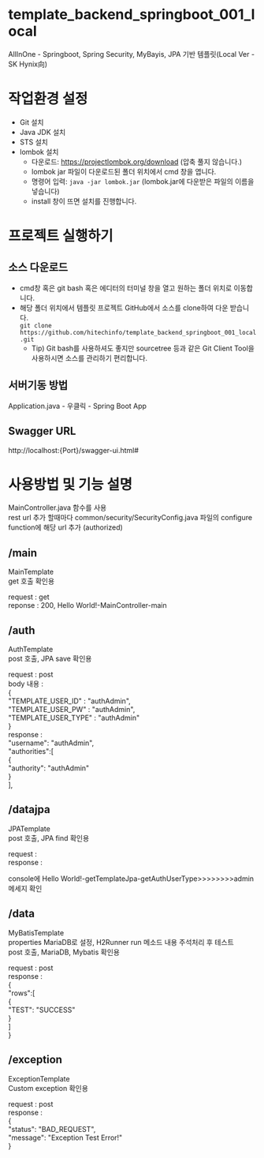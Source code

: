# template_backend_springboot_001_local
AllInOne - Springboot, Spring Security, MyBayis, JPA 기반 템플릿(Local Ver - SK Hynix向)

# 작업환경 설정
* Git 설치
* Java JDK 설치
* STS 설치
* lombok 설치
  * 다운로드: https://projectlombok.org/download (압축 풀지 않습니다.)
  * lombok jar 파일이 다운로드된 폴더 위치에서 cmd 창을 엽니다. 
  * 명령어 입력: `java -jar lombok.jar` (lombok.jar에 다운받은 파일의 이름을 넣습니다)
  * install 창이 뜨면 설치를 진행합니다.

# 프로젝트 실행하기
## 소스 다운로드
* cmd창 혹은 git bash 혹은 에디터의 터미널 창을 열고 원하는 폴더 위치로 이동합니다.  
* 해당 폴더 위치에서 템플릿 프로젝트 GitHub에서 소스를 clone하여 다운 받습니다.  
  `git clone https://github.com/hitechinfo/template_backend_springboot_001_local.git`
  * Tip) Git bash를 사용하셔도 좋지만 sourcetree 등과 같은 Git Client Tool을 사용하시면 소스를 관리하기 편리합니다.   
## 서버기동 방법
Application.java - 우클릭 - Spring Boot App
## Swagger URL
http://localhost:{Port}/swagger-ui.html#

# 사용방법 및 기능 설명
MainController.java 함수를 사용  
rest url 추가 할때마다 common/security/SecurityConfig.java 파일의 configure function에 해당 url 추가 (authorized)

## /main

MainTemplate  
get 호출 확인용

request : get  
reponse : 200, Hello World!-MainController-main  

## /auth

AuthTemplate  
post 호출, JPA save 확인용  

request : post  
body 내용 :  
{  
"TEMPLATE_USER_ID" : "authAdmin",  
"TEMPLATE_USER_PW" : "authAdmin",  
"TEMPLATE_USER_TYPE" : "authAdmin"  
}  
response :   
"username": "authAdmin",  
"authorities":[  
{  
"authority": "authAdmin"  
}  
],    

## /datajpa

JPATemplate  
post 호출, JPA find 확인용  

request :   
response :   

console에 Hello World!-getTemplateJpa-getAuthUserType>>>>>>>>admin 메세지 확인

## /data

MyBatisTemplate  
properties MariaDB로 설정, H2Runner run 메소드 내용 주석처리 후 테스트  
post 호출, MariaDB, Mybatis 확인용  

request : post  
response :  
{  
"rows":[  
{  
"TEST": "SUCCESS"  
}  
]  
}  

## /exception

ExceptionTemplate  
Custom exception 확인용  

request : post  
response :  
{  
"status": "BAD_REQUEST",  
"message": "Exception Test Error!"  
}

